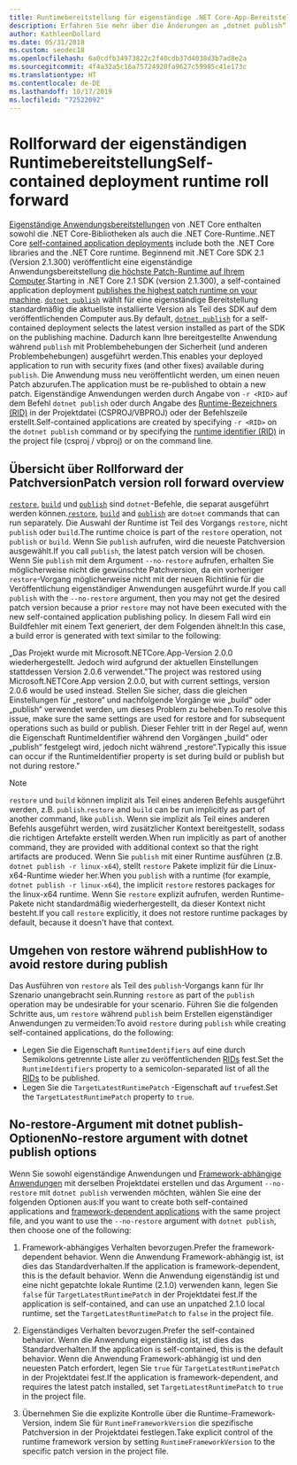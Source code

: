 ```yaml
---
title: Runtimebereitstellung für eigenständige .NET Core-App-Bereitstellungen.
description: Erfahren Sie mehr über die Änderungen an „dotnet publish“ für eigenständige Bereitstellungen.
author: KathleenDollard
ms.date: 05/31/2018
ms.custom: seodec18
ms.openlocfilehash: 6a0cdfb34973822c2f40cdb37d4038d3b7ad8e2a
ms.sourcegitcommit: 4f4a32a5c16a75724920fa9627c59985c41e173c
ms.translationtype: HT
ms.contentlocale: de-DE
ms.lasthandoff: 10/17/2019
ms.locfileid: "72522092"
---
```

# <a name="self-contained-deployment-runtime-roll-forward"></a><span data-ttu-id="ff6bc-103">Rollforward der eigenständigen Runtimebereitstellung</span><span class="sxs-lookup"><span data-stu-id="ff6bc-103">Self-contained deployment runtime roll forward</span></span>

<span data-ttu-id="ff6bc-104">[Eigenständige Anwendungsbereitstellungen](index.md) von .NET Core enthalten sowohl die .NET Core-Bibliotheken als auch die .NET Core-Runtime.</span><span class="sxs-lookup"><span data-stu-id="ff6bc-104">.NET Core [self-contained application deployments](index.md) include both the .NET Core libraries and the .NET Core runtime.</span></span> <span data-ttu-id="ff6bc-105">Beginnend mit .NET Core SDK 2.1 (Version 2.1.300) veröffentlicht eine eigenständige Anwendungsbereitstellung [die höchste Patch-Runtime auf Ihrem Computer](https://github.com/dotnet/designs/pull/36).</span><span class="sxs-lookup"><span data-stu-id="ff6bc-105">Starting in .NET Core 2.1 SDK (version 2.1.300), a self-contained application deployment [publishes the highest patch runtime on your machine](https://github.com/dotnet/designs/pull/36).</span></span> <span data-ttu-id="ff6bc-106">[`dotnet publish`](../tools/dotnet-publish.md) wählt für eine eigenständige Bereitstellung standardmäßig die aktuellste installierte Version als Teil des SDK auf dem veröffentlichenden Computer aus.</span><span class="sxs-lookup"><span data-stu-id="ff6bc-106">By default, [`dotnet publish`](../tools/dotnet-publish.md) for a self-contained deployment selects the latest version installed as part of the SDK on the publishing machine.</span></span> <span data-ttu-id="ff6bc-107">Dadurch kann Ihre bereitgestellte Anwendung während `publish` mit Problembehebungen der Sicherheit (und anderen Problembehebungen) ausgeführt werden.</span><span class="sxs-lookup"><span data-stu-id="ff6bc-107">This enables your deployed application to run with security fixes (and other fixes) available during `publish`.</span></span> <span data-ttu-id="ff6bc-108">Die Anwendung muss neu veröffentlicht werden, um einen neuen Patch abzurufen.</span><span class="sxs-lookup"><span data-stu-id="ff6bc-108">The application must be re-published to obtain a new patch.</span></span> <span data-ttu-id="ff6bc-109">Eigenständige Anwendungen werden durch Angabe von `-r <RID>` auf dem Befehl `dotnet publish` oder durch Angabe des [Runtime-Bezeichners (RID)](../rid-catalog.md) in der Projektdatei (CSPROJ/VBPROJ) oder der Befehlszeile erstellt.</span><span class="sxs-lookup"><span data-stu-id="ff6bc-109">Self-contained applications are created by specifying `-r <RID>` on the `dotnet publish` command or by specifying the [runtime identifier (RID)](../rid-catalog.md) in the project file (csproj / vbproj) or on the command line.</span></span>

## <a name="patch-version-roll-forward-overview"></a><span data-ttu-id="ff6bc-110">Übersicht über Rollforward der Patchversion</span><span class="sxs-lookup"><span data-stu-id="ff6bc-110">Patch version roll forward overview</span></span>

<span data-ttu-id="ff6bc-111">[`restore`](../tools/dotnet-restore.md), [`build`](../tools/dotnet-build.md) und [`publish`](../tools/dotnet-publish.md) sind `dotnet`-Befehle, die separat ausgeführt werden können.</span><span class="sxs-lookup"><span data-stu-id="ff6bc-111">[`restore`](../tools/dotnet-restore.md), [`build`](../tools/dotnet-build.md) and [`publish`](../tools/dotnet-publish.md) are `dotnet` commands that can run separately.</span></span> <span data-ttu-id="ff6bc-112">Die Auswahl der Runtime ist Teil des Vorgangs `restore`, nicht `publish` oder `build`.</span><span class="sxs-lookup"><span data-stu-id="ff6bc-112">The runtime choice is part of the `restore` operation, not `publish` or `build`.</span></span> <span data-ttu-id="ff6bc-113">Wenn Sie `publish` aufrufen, wird die neueste Patchversion ausgewählt.</span><span class="sxs-lookup"><span data-stu-id="ff6bc-113">If you call `publish`, the latest patch version will be chosen.</span></span> <span data-ttu-id="ff6bc-114">Wenn Sie `publish` mit dem Argument `--no-restore` aufrufen, erhalten Sie möglicherweise nicht die gewünschte Patchversion, da ein vorheriger `restore`-Vorgang möglicherweise nicht mit der neuen Richtlinie für die Veröffentlichung eigenständiger Anwendungen ausgeführt wurde.</span><span class="sxs-lookup"><span data-stu-id="ff6bc-114">If you call `publish` with the `--no-restore` argument, then you may not get the desired patch version because a prior `restore` may not have been executed with the new self-contained application publishing policy.</span></span> <span data-ttu-id="ff6bc-115">In diesem Fall wird ein Buildfehler mit einem Text generiert, der dem Folgenden ähnelt:</span><span class="sxs-lookup"><span data-stu-id="ff6bc-115">In this case, a build error is generated with text similar to the following:</span></span>

  <span data-ttu-id="ff6bc-116">„Das Projekt wurde mit Microsoft.NETCore.App-Version 2.0.0 wiederhergestellt. Jedoch wird aufgrund der aktuellen Einstellungen stattdessen Version 2.0.6 verwendet.</span><span class="sxs-lookup"><span data-stu-id="ff6bc-116">"The project was restored using Microsoft.NETCore.App version 2.0.0, but with current settings, version 2.0.6 would be used instead.</span></span> <span data-ttu-id="ff6bc-117">Stellen Sie sicher, dass die gleichen Einstellungen für „restore“ und nachfolgende Vorgänge wie „build“ oder „publish“ verwendet werden, um dieses Problem zu beheben.</span><span class="sxs-lookup"><span data-stu-id="ff6bc-117">To resolve this issue, make sure the same settings are used for restore and for subsequent operations such as build or publish.</span></span> <span data-ttu-id="ff6bc-118">Dieser Fehler tritt in der Regel auf, wenn die Eigenschaft RuntimeIdentifier während den Vorgängen „build“ oder „publish“ festgelegt wird, jedoch nicht während „restore“.</span><span class="sxs-lookup"><span data-stu-id="ff6bc-118">Typically this issue can occur if the RuntimeIdentifier property is set during build or publish but not during restore."</span></span>

> [!NOTE]
> <span data-ttu-id="ff6bc-119">`restore` und `build` können implizit als Teil eines anderen Befehls ausgeführt werden, z.B. `publish`.</span><span class="sxs-lookup"><span data-stu-id="ff6bc-119">`restore` and `build` can be run implicitly as part of another command, like `publish`.</span></span> <span data-ttu-id="ff6bc-120">Wenn sie implizit als Teil eines anderen Befehls ausgeführt werden, wird zusätzlicher Kontext bereitgestellt, sodass die richtigen Artefakte erstellt werden.</span><span class="sxs-lookup"><span data-stu-id="ff6bc-120">When run implicitly as part of another command, they are provided with additional context so that the right artifacts are produced.</span></span> <span data-ttu-id="ff6bc-121">Wenn Sie `publish` mit einer Runtime ausführen (z.B. `dotnet publish -r linux-x64`), stellt `restore` Pakete implizit für die Linux-x64-Runtime wieder her.</span><span class="sxs-lookup"><span data-stu-id="ff6bc-121">When you `publish` with a runtime (for example, `dotnet publish -r linux-x64`), the implicit `restore` restores packages for the linux-x64 runtime.</span></span> <span data-ttu-id="ff6bc-122">Wenn Sie `restore` explizit aufrufen, werden Runtime-Pakete nicht standardmäßig wiederhergestellt, da dieser Kontext nicht besteht.</span><span class="sxs-lookup"><span data-stu-id="ff6bc-122">If you call `restore` explicitly, it does not restore runtime packages by default, because it doesn't have that context.</span></span>

## <a name="how-to-avoid-restore-during-publish"></a><span data-ttu-id="ff6bc-123">Umgehen von restore während publish</span><span class="sxs-lookup"><span data-stu-id="ff6bc-123">How to avoid restore during publish</span></span>

<span data-ttu-id="ff6bc-124">Das Ausführen von `restore` als Teil des `publish`-Vorgangs kann für Ihr Szenario unangebracht sein.</span><span class="sxs-lookup"><span data-stu-id="ff6bc-124">Running `restore` as part of the `publish` operation may be undesirable for your scenario.</span></span> <span data-ttu-id="ff6bc-125">Führen Sie die folgenden Schritte aus, um `restore` während `publish` beim Erstellen eigenständiger Anwendungen zu vermeiden:</span><span class="sxs-lookup"><span data-stu-id="ff6bc-125">To avoid `restore` during `publish` while creating self-contained applications, do the following:</span></span>

- <span data-ttu-id="ff6bc-126">Legen Sie die Eigenschaft `RuntimeIdentifiers` auf eine durch Semikolons getrennte Liste aller zu veröffentlichenden [RIDs](../rid-catalog.md) fest.</span><span class="sxs-lookup"><span data-stu-id="ff6bc-126">Set the `RuntimeIdentifiers` property to a semicolon-separated list of all the [RIDs](../rid-catalog.md) to be published.</span></span>
- <span data-ttu-id="ff6bc-127">Legen Sie die `TargetLatestRuntimePatch` -Eigenschaft auf `true`fest.</span><span class="sxs-lookup"><span data-stu-id="ff6bc-127">Set the `TargetLatestRuntimePatch` property to `true`.</span></span>

## <a name="no-restore-argument-with-dotnet-publish-options"></a><span data-ttu-id="ff6bc-128">No-restore-Argument mit dotnet publish-Optionen</span><span class="sxs-lookup"><span data-stu-id="ff6bc-128">No-restore argument with dotnet publish options</span></span>

<span data-ttu-id="ff6bc-129">Wenn Sie sowohl eigenständige Anwendungen und [Framework-abhängige Anwendungen](index.md) mit derselben Projektdatei erstellen und das Argument `--no-restore` mit `dotnet publish` verwenden möchten, wählen Sie eine der folgenden Optionen aus:</span><span class="sxs-lookup"><span data-stu-id="ff6bc-129">If you want to create both self-contained applications and [framework-dependent applications](index.md) with the same project file, and you want to use the `--no-restore` argument with `dotnet publish`, then choose one of the following:</span></span>

1. <span data-ttu-id="ff6bc-130">Framework-abhängiges Verhalten bevorzugen.</span><span class="sxs-lookup"><span data-stu-id="ff6bc-130">Prefer the framework-dependent behavior.</span></span> <span data-ttu-id="ff6bc-131">Wenn die Anwendung Framework-abhängig ist, ist dies das Standardverhalten.</span><span class="sxs-lookup"><span data-stu-id="ff6bc-131">If the application is framework-dependent, this is the default behavior.</span></span> <span data-ttu-id="ff6bc-132">Wenn die Anwendung eigenständig ist und eine nicht gepatchte lokale Runtime (2.1.0) verwenden kann, legen Sie `false` für `TargetLatestRuntimePatch` in der Projektdatei fest.</span><span class="sxs-lookup"><span data-stu-id="ff6bc-132">If the application is self-contained, and can use an unpatched 2.1.0 local runtime, set the `TargetLatestRuntimePatch` to `false` in the project file.</span></span>

2. <span data-ttu-id="ff6bc-133">Eigenständiges Verhalten bevorzugen.</span><span class="sxs-lookup"><span data-stu-id="ff6bc-133">Prefer the self-contained behavior.</span></span> <span data-ttu-id="ff6bc-134">Wenn die Anwendung eigenständig ist, ist dies das Standardverhalten.</span><span class="sxs-lookup"><span data-stu-id="ff6bc-134">If the application is self-contained, this is the default behavior.</span></span> <span data-ttu-id="ff6bc-135">Wenn die Anwendung Framework-abhängig ist und den neuesten Patch erfordert, legen Sie `true` für `TargetLatestRuntimePatch` in der Projektdatei fest.</span><span class="sxs-lookup"><span data-stu-id="ff6bc-135">If the application is framework-dependent, and requires the latest patch installed, set `TargetLatestRuntimePatch` to `true` in the project file.</span></span>

3. <span data-ttu-id="ff6bc-136">Übernehmen Sie die explizite Kontrolle über die Runtime-Framework-Version, indem Sie für `RuntimeFrameworkVersion` die spezifische Patchversion in der Projektdatei festlegen.</span><span class="sxs-lookup"><span data-stu-id="ff6bc-136">Take explicit control of the runtime framework version by setting `RuntimeFrameworkVersion` to the specific patch version in the project file.</span></span>
